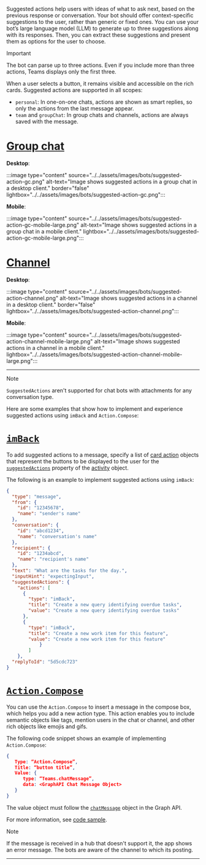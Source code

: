 Suggested actions help users with ideas of what to ask next, based on the previous response or conversation. Your bot should offer context-specific suggestions to the user, rather than generic or fixed ones. You can use your bot’s large language model (LLM) to generate up to three suggestions along with its responses. Then, you can extract these suggestions and present them as options for the user to choose.

> [!IMPORTANT]
> The bot can parse up to three actions. Even if you include more than three actions, Teams displays only the first three.

When a user selects a button, it remains visible and accessible on the rich cards. Suggested actions are supported in all scopes:

- `personal`: In one-on-one chats, actions are shown as smart replies, so only the actions from the last message appear.
- `team` and `groupChat`: In group chats and channels, actions are always saved with the message.

# [Group chat](#tab/gc)

**Desktop**:

:::image type="content" source="../../assets/images/bots/suggested-action-gc.png" alt-text="Image shows suggested actions in a group chat in a desktop client." border="false" lightbox="../../assets/images/bots/suggested-action-gc.png":::

**Mobile**:

:::image type="content" source="../../assets/images/bots/suggested-action-gc-mobile-large.png" alt-text="Image shows suggested actions in a group chat in a mobile client." lightbox="../../assets/images/bots/suggested-action-gc-mobile-large.png":::

# [Channel](#tab/channel)

**Desktop**:

:::image type="content" source="../../assets/images/bots/suggested-action-channel.png" alt-text="Image shows suggested actions in a channel in a desktop client." border="false" lightbox="../../assets/images/bots/suggested-action-channel.png":::

**Mobile**:

:::image type="content" source="../../assets/images/bots/suggested-action-channel-mobile-large.png" alt-text="Image shows suggested actions in a channel in a mobile client." lightbox="../../assets/images/bots/suggested-action-channel-mobile-large.png":::

---

> [!NOTE]
>
> `SuggestedActions` aren't supported for chat bots with attachments for any conversation type.

Here are some examples that show how to implement and experience suggested actions using `imBack` and `Action.Compose`:

# [`imBack`](#tab/iamback)

To add suggested actions to a message, specify a list of [card action](/azure/bot-service/rest-api/bot-framework-rest-connector-api-reference) objects that represent the buttons to be displayed to the user for the [`suggestedActions`](/dotnet/api/microsoft.bot.builder.messagefactory.suggestedactions) property of the [activity](/azure/bot-service/rest-api/bot-framework-rest-connector-api-reference) object.

The following is an example to implement suggested actions using `imBack`:

``` json
{
  "type": "message",
  "from": {
    "id": "12345678",
    "name": "sender's name"
  },
  "conversation": {
    "id": "abcd1234",
    "name": "conversation's name"
  },
  "recipient": {
    "id": "1234abcd",
    "name": "recipient's name"
  },
  "text": "What are the tasks for the day.",
  "inputHint": "expectingInput",
  "suggestedActions": {
    "actions": [
      {
        "type": "imBack",
        "title": "Create a new query identifying overdue tasks",
        "value": "Create a new query identifying overdue tasks"
      },
      {
        "type": "imBack",
        "title": "Create a new work item for this feature",
        "value": "Create a new work item for this feature"
            }
        ]
    },
  "replyToId": "5d5cdc723"
}
```

# [`Action.Compose`](#tab/actioncompose)

You can use the `Action.Compose` to insert a message in the compose box, which helps you add a new action type. This action enables you to include semantic objects like tags, mention users in the chat or channel, and other rich objects like emojis and gifs.

The following code snippet shows an example of implementing `Action.Compose`:

```json
{ 
   Type: “Action.Compose”, 
   Title: “button title”, 
   Value: { 
      type: “Teams.chatMessage”, 
      data: <GraphAPI Chat Message Object> 
   } 
}
```

The value object must follow the [`chatMessage`](/graph/api/resources/chatmessage?view=graph-rest-1.0&preserve-view=true) object in the Graph API.

For more information, see [code sample](https://github.com/OfficeDev/Microsoft-Teams-Samples/blob/35c8a5bab588974c1f082225bccd67b13a31741d/samples/bot-suggested-actions/nodejs/bots/suggestedActionsBot.js#L61).

> [!NOTE]
> If the message is received in a hub that doesn't support it, the app shows an error message. The bots are aware of the channel to which its posting.

---

<!--
### `imBack`

To add suggested actions to a message, specify a list of [card action](/azure/bot-service/rest-api/bot-framework-rest-connector-api-reference) objects that represent the buttons to be displayed to the user for the [`suggestedActions`](/dotnet/api/microsoft.bot.builder.messagefactory.suggestedactions) property of the [activity](/azure/bot-service/rest-api/bot-framework-rest-connector-api-reference) object.

The following is an example to implement and experience suggested actions:

``` json
{
  "type": "message",
  "from": {
    "id": "12345678",
    "name": "sender's name"
  },
  "conversation": {
    "id": "abcd1234",
    "name": "conversation's name"
  },
  "recipient": {
    "id": "1234abcd",
    "name": "recipient's name"
  },
  "text": "What are the tasks for the day.",
  "inputHint": "expectingInput",
  "suggestedActions": {
    "actions": [
      {
        "type": "imBack",
        "title": "Create a new query identifying overdue tasks",
        "value": "Create a new query identifying overdue tasks"
      },
      {
        "type": "imBack",
        "title": "Create a new work item for this feature",
        "value": "Create a new work item for this feature"
            }
        ]
    },
  "replyToId": "5d5cdc723"
}
```

---

### `Action.Compose`

You can use the `Action.Compose` to insert a message in the compose box, which helps you add a new action type. This action enables you to include semantic objects like tags, mention users in the chat or channel, and other rich objects like emojis and gifs.

The value object must follow the [`chatMessage`](/graph/api/resources/chatmessage?view=graph-rest-1.0&preserve-view=true) object in the Graph API. The following code snippet shows an example of implementing `Action.Compose`:

```json
{
   Type: “Action.Compose”,
   Title: “button title”,
   Value: {
      type: “Teams.chatMessage”,
      data: <GraphAPI Chat Message Object>
   }
}
```

A modified version for other hubs can be shown as this example:

```json
{ 

   Type: “Action.Compose”, 

   Title: “button title”, 

   Value: { 
      type: “Teams.chatMessage”, 
      data: <GraphAPI Chat Message Object> 
   } 

}
```

It can show an error message, if unsupported. Bots are aware of the channel to which they post.

The following illustrates an example of `Actions.Compose` action:

# [Desktop](#tab/desktop)

:::image type="content" source="~/assets/images/Cards/actions-compose.png" alt-text="Screenshot that shows the Actions.Compose suggested action in desktop." lightbox="~/assets/images/Cards/suggested-actions.png":::

# [Mobile](#tab/mobile)

:::image type="content" source="../../assets/images/Cards/prompt-suggestion-mobile.png" alt-text="Screenshot shows the Actions.Compose suggested action in mobile."lightbox="../../assets/images/Cards/prompt-suggestion-mobile - large.png":::

---

> [!NOTE]
> If the message is received in a hub that doesn't support it, the app shows an error message. The bots are aware of the channel to which its posting.
-->